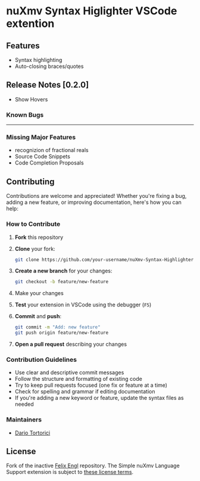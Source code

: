 # nuXmv Syntax Higlighter VSCode extention

## Features

* Syntax highlighting
* Auto-closing braces/quotes

## Release Notes [0.2.0]

* Show Hovers

### Known Bugs

------

### Missing Major Features

* recognizion of fractional reals
* Source Code Snippets
* Code Completion Proposals

## Contributing

Contributions are welcome and appreciated! Whether you're fixing a bug, adding a new feature, or improving documentation, here's how you can help:

### How to Contribute

1. **Fork** this repository
2. **Clone** your fork:  
   ```bash
   git clone https://github.com/your-username/nuXmv-Syntax-Highlighter.git
    ```
3. **Create a new branch** for your changes:

   ```bash
   git checkout -b feature/new-feature
   ```
4. Make your changes
5. **Test** your extension in VSCode using the debugger (`F5`)
6. **Commit** and **push**:
   ```bash
   git commit -m "Add: new feature"
   git push origin feature/new-feature
   ```
7. **Open a pull request** describing your changes

### Contribution Guidelines

* Use clear and descriptive commit messages
* Follow the structure and formatting of existing code
* Try to keep pull requests focused (one fix or feature at a time)
* Check for spelling and grammar if editing documentation
* If you're adding a new keyword or feature, update the syntax files as needed

### Maintainers

* [Dario Tortorici](https://github.com/DarioTortorici)

## License

Fork of the inactive [Felix Engl](https://github.com/FelixEngl/SimpleNuxmvLanguageSupport) repository.
The Simple nuXmv Language Support extension is subject to [these license terms](https://github.com/DarioTortorici/nuXmv-Syntax-Highlighter/blob/master/LICENCE.txt).
